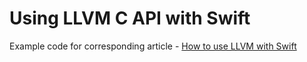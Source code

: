 # Using LLVM C API with Swift

Example code for corresponding article - [How to use LLVM with Swift](http://lowlevelbits.org/how-to-use-llvm-api-with-swift/)


